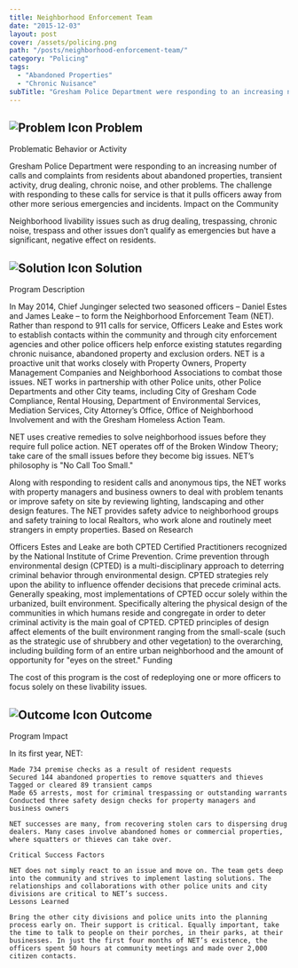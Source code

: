 ```yaml
---
title: Neighborhood Enforcement Team
date: "2015-12-03"
layout: post
cover: /assets/policing.png
path: "/posts/neighborhood-enforcement-team/"
category: "Policing"
tags:
  - "Abandoned Properties"
  - "Chronic Nuisance"
subTitle: "Gresham Police Department were responding to an increasing number of calls and complaints from residents about abandoned properties, transient activity, drug dealing, chronic noise, and other problems."
---
```


## ![Problem Icon](https://github.com/google/material-design-icons/raw/master/alert/1x_web/ic_error_outline_black_48dp.png "Problem") Problem

Problematic Behavior or Activity

Gresham Police Department were responding to an increasing number of calls and complaints from residents about abandoned properties, transient activity, drug dealing, chronic noise, and other problems. The challenge with responding to these calls for service is that it pulls officers away from other more serious emergencies and incidents.
Impact on the Community

Neighborhood livability issues such as drug dealing, trespassing, chronic noise, trespass and other issues don’t qualify as emergencies but have a significant, negative effect on residents.

## ![Solution Icon](https://github.com/google/material-design-icons/raw/master/action/1x_web/ic_lightbulb_outline_black_48dp.png "Solution") Solution

Program Description

In May 2014, Chief Junginger selected two seasoned officers – Daniel Estes and James Leake – to form the Neighborhood Enforcement Team (NET). Rather than respond to 911 calls for service, Officers Leake and Estes work to establish contacts within the community and through city enforcement agencies and other police officers help enforce existing statutes regarding chronic nuisance, abandoned property and exclusion orders. NET is a proactive unit that works closely with Property Owners, Property Management Companies and Neighborhood Associations to combat those issues. NET works in partnership with other Police units, other Police Departments and other City teams, including City of Gresham Code Compliance, Rental Housing, Department of Environmental Services, Mediation Services, City Attorney’s Office, Office of Neighborhood Involvement and with the Gresham Homeless Action Team.

NET uses creative remedies to solve neighborhood issues before they require full police action. NET operates off of the Broken Window Theory; take care of the small issues before they become big issues. NET’s philosophy is "No Call Too Small."

Along with responding to resident calls and anonymous tips, the NET works with property managers and business owners to deal with problem tenants or improve safety on site by reviewing lighting, landscaping and other design features. The NET provides safety advice to neighborhood groups and safety training to local Realtors, who work alone and routinely meet strangers in empty properties.
Based on Research

Officers Estes and Leake are both CPTED Certified Practitioners recognized by the National Institute of Crime Prevention. Crime prevention through environmental design (CPTED) is a multi-disciplinary approach to deterring criminal behavior through environmental design. CPTED strategies rely upon the ability to influence offender decisions that precede criminal acts. Generally speaking, most implementations of CPTED occur solely within the urbanized, built environment. Specifically altering the physical design of the communities in which humans reside and congregate in order to deter criminal activity is the main goal of CPTED. CPTED principles of design affect elements of the built environment ranging from the small-scale (such as the strategic use of shrubbery and other vegetation) to the overarching, including building form of an entire urban neighborhood and the amount of opportunity for "eyes on the street."
Funding

The cost of this program is the cost of redeploying one or more officers to focus solely on these livability issues.

## ![Outcome Icon](https://github.com/google/material-design-icons/raw/master/action/1x_web/ic_view_list_black_48dp.png "Outcome") Outcome

Program Impact

In its first year, NET:

    Made 734 premise checks as a result of resident requests
    Secured 144 abandoned properties to remove squatters and thieves
    Tagged or cleared 89 transient camps
    Made 65 arrests, most for criminal trespassing or outstanding warrants
    Conducted three safety design checks for property managers and business owners

    NET successes are many, from recovering stolen cars to dispersing drug dealers. Many cases involve abandoned homes or commercial properties, where squatters or thieves can take over.

    Critical Success Factors

    NET does not simply react to an issue and move on. The team gets deep into the community and strives to implement lasting solutions. The relationships and collaborations with other police units and city divisions are critical to NET’s success.
    Lessons Learned

    Bring the other city divisions and police units into the planning process early on. Their support is critical. Equally important, take the time to talk to people on their porches, in their parks, at their businesses. In just the first four months of NET’s existence, the officers spent 50 hours at community meetings and made over 2,000 citizen contacts.